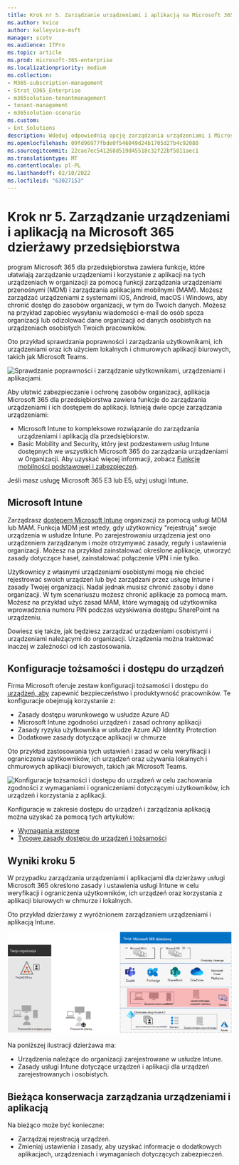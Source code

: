 ```yaml
---
title: Krok nr 5. Zarządzanie urządzeniami i aplikacją na Microsoft 365 dzierżawy przedsiębiorstwa
ms.author: kvice
author: kelleyvice-msft
manager: scotv
ms.audience: ITPro
ms.topic: article
ms.prod: microsoft-365-enterprise
ms.localizationpriority: medium
ms.collection:
- M365-subscription-management
- Strat_O365_Enterprise
- m365solution-tenantmanagement
- tenant-management
- m365solution-scenario
ms.custom:
- Ent_Solutions
description: Wdeduj odpowiednią opcję zarządzania urządzeniami i Microsoft 365 dzierżawami.
ms.openlocfilehash: 09fd96977fbde0f546049d24b1705d27b4c92080
ms.sourcegitcommit: 22cae7ec541268d519d45518c32f22bf5811aec1
ms.translationtype: MT
ms.contentlocale: pl-PL
ms.lasthandoff: 02/10/2022
ms.locfileid: "63027153"
---
```

# <a name="step-5-device-and-app-management-for-your-microsoft-365-for-enterprise-tenants"></a>Krok nr 5. Zarządzanie urządzeniami i aplikacją na Microsoft 365 dzierżawy przedsiębiorstwa

program Microsoft 365 dla przedsiębiorstwa zawiera funkcje, które ułatwiają zarządzanie urządzeniami i korzystanie z aplikacji na tych urządzeniach w organizacji za pomocą funkcji zarządzania urządzeniami przenośnymi (MDM) i zarządzania aplikacjami mobilnymi (MAM). Możesz zarządzać urządzeniami z systemami iOS, Android, macOS i Windows, aby chronić dostęp do zasobów organizacji, w tym do Twoich danych. Możesz na przykład zapobiec wysyłaniu wiadomości e-mail do osób spoza organizacji lub odizolować dane organizacji od danych osobistych na urządzeniach osobistych Twoich pracowników.

Oto przykład sprawdzania poprawności i zarządzania użytkownikami, ich urządzeniami oraz ich użyciem lokalnych i chmurowych aplikacji biurowych, takich jak Microsoft Teams.

![Sprawdzanie poprawności i zarządzanie użytkownikami, urządzeniami i aplikacjami.](../media/tenant-management-overview/tenant-management-device-app-mgmt.png)

Aby ułatwić zabezpieczanie i ochronę zasobów organizacji, aplikacja Microsoft 365 dla przedsiębiorstwa zawiera funkcje do zarządzania urządzeniami i ich dostępem do aplikacji. Istnieją dwie opcje zarządzania urządzeniami:

- Microsoft Intune to kompleksowe rozwiązanie do zarządzania urządzeniami i aplikacją dla przedsiębiorstw.
- Basic Mobility and Security, który jest podzestawem usług Intune dostępnych we wszystkich Microsoft 365 do zarządzania urządzeniami w Organizacji. Aby uzyskać więcej informacji, zobacz [Funkcje mobilności podstawowej i zabezpieczeń](../admin/basic-mobility-security/capabilities.md).

Jeśli masz usługę Microsoft 365 E3 lub E5, użyj usługi Intune.

## <a name="microsoft-intune"></a>Microsoft Intune

Zarządzasz [dostępem Microsoft Intune](/mem/intune/fundamentals/planning-guide) organizacji za pomocą usługi MDM lub MAM. Funkcja MDM jest wtedy, gdy użytkownicy "rejestrują" swoje urządzenia w usłudze Intune. Po zarejestrowaniu urządzenia jest ono urządzeniem zarządzanym i może otrzymywać zasady, reguły i ustawienia organizacji. Możesz na przykład zainstalować określone aplikacje, utworzyć zasady dotyczące haseł, zainstalować połączenie VPN i nie tylko.

Użytkownicy z własnymi urządzeniami osobistymi mogą nie chcieć rejestrować swoich urządzeń lub być zarządzani przez usługę Intune i zasady Twojej organizacji. Nadal jednak musisz chronić zasoby i dane organizacji. W tym scenariuszu możesz chronić aplikacje za pomocą mam. Możesz na przykład użyć zasad MAM, które wymagają od użytkownika wprowadzenia numeru PIN podczas uzyskiwania dostępu SharePoint na urządzeniu.

Dowiesz się także, jak będziesz zarządzać urządzeniami osobistymi i urządzeniami należącymi do organizacji. Urządzenia można traktować inaczej w zależności od ich zastosowania.

## <a name="identity-and-device-access-configurations"></a>Konfiguracje tożsamości i dostępu do urządzeń

Firma Microsoft oferuje zestaw konfiguracji tożsamości i dostępu do [urządzeń, aby](../security/office-365-security/microsoft-365-policies-configurations.md) zapewnić bezpieczeństwo i produktywność pracowników. Te konfiguracje obejmują korzystanie z:

- Zasady dostępu warunkowego w usłudze Azure AD
- Microsoft Intune zgodności urządzeń i zasad ochrony aplikacji
- Zasady ryzyka użytkownika w usłudze Azure AD Identity Protection
- Dodatkowe zasady dotyczące aplikacji w chmurze

Oto przykład zastosowania tych ustawień i zasad w celu weryfikacji i ograniczenia użytkowników, ich urządzeń oraz używania lokalnych i chmurowych aplikacji biurowych, takich jak Microsoft Teams.

![Konfiguracje tożsamości i dostępu do urządzeń w celu zachowania zgodności z wymaganiami i ograniczeniami dotyczącymi użytkowników, ich urządzeń i korzystania z aplikacji.](../media/tenant-management-overview/tenant-management-device-app-mgmt-golden-config.png)

Konfiguracje w zakresie dostępu do urządzeń i zarządzania aplikacją można uzyskać za pomocą tych artykułów:

- [Wymagania wstępne](../security/office-365-security/identity-access-prerequisites.md)
- [Typowe zasady dostępu do urządzeń i tożsamości](../security/office-365-security/identity-access-policies.md)

## <a name="results-of-step-5"></a>Wyniki kroku 5

W przypadku zarządzania urządzeniami i aplikacjami dla dzierżawy usługi Microsoft 365 określono zasady i ustawienia usługi Intune w celu weryfikacji i ograniczenia użytkowników, ich urządzeń oraz korzystania z aplikacji biurowych w chmurze i lokalnych.

Oto przykład dzierżawy z wyróżnionem zarządzaniem urządzeniami i aplikacją Intune.

![Przykład dzierżawy z zarządzaniem urządzeniami i aplikacją Intune.](../media/tenant-management-overview/tenant-management-tenant-build-step5.png)

Na poniższej ilustracji dzierżawa ma:

- Urządzenia należące do organizacji zarejestrowane w usłudze Intune.
- Zasady usługi Intune dotyczące urządzeń i aplikacji dla urządzeń zarejestrowanych i osobistych.

## <a name="ongoing-maintenance-for-device-and-app-management"></a>Bieżąca konserwacja zarządzania urządzeniami i aplikacją

Na bieżąco może być konieczne: 

- Zarządzaj rejestracją urządzeń.
- Zmieniaj ustawienia i zasady, aby uzyskać informacje o dodatkowych aplikacjach, urządzeniach i wymaganiach dotyczących zabezpieczeń.